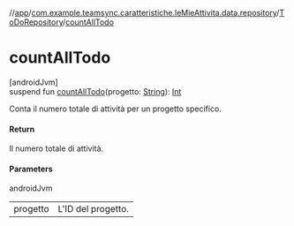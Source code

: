 //[app](../../../index.md)/[com.example.teamsync.caratteristiche.leMieAttivita.data.repository](../index.md)/[ToDoRepository](index.md)/[countAllTodo](count-all-todo.md)

# countAllTodo

[androidJvm]\
suspend fun [countAllTodo](count-all-todo.md)(progetto: [String](https://kotlinlang.org/api/latest/jvm/stdlib/kotlin/-string/index.html)): [Int](https://kotlinlang.org/api/latest/jvm/stdlib/kotlin/-int/index.html)

Conta il numero totale di attività per un progetto specifico.

#### Return

Il numero totale di attività.

#### Parameters

androidJvm

| | |
|---|---|
| progetto | L'ID del progetto. |
